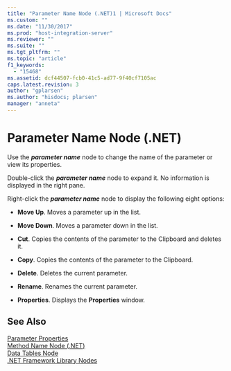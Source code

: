 ```yaml
---
title: "Parameter Name Node (.NET)1 | Microsoft Docs"
ms.custom: ""
ms.date: "11/30/2017"
ms.prod: "host-integration-server"
ms.reviewer: ""
ms.suite: ""
ms.tgt_pltfrm: ""
ms.topic: "article"
f1_keywords: 
  - "15468"
ms.assetid: dcf44507-fcb0-41c5-ad77-9f40cf7105ac
caps.latest.revision: 3
author: "gplarsen"
ms.author: "hisdocs; plarsen"
manager: "anneta"
---
```

# Parameter Name Node (.NET)
Use the ***parameter name*** node to change the name of the parameter or view its properties.  
  
 Double-click the ***parameter name*** node to expand it. No information is displayed in the right pane.  
  
 Right-click the ***parameter name*** node to display the following eight options:  
  
-   **Move Up**. Moves a parameter up in the list.  
  
-   **Move Down**. Moves a parameter down in the list.  
  
-   **Cut**. Copies the contents of the parameter to the Clipboard and deletes it.  
  
-   **Copy**. Copies the contents of the parameter to the Clipboard.  
  
-   **Delete**. Deletes the current parameter.  
  
-   **Rename**. Renames the current parameter.  
  
-   **Properties**. Displays the **Properties** window.  
  
## See Also  
 [Parameter Properties](../core/parameter-properties2.md)   
 [Method Name Node (.NET)](../core/method-name-node-net-2.md)   
 [Data Tables Node](../core/data-tables-node2.md)   
 [.NET Framework Library Nodes](../core/net-framework-library-nodes2.md)
